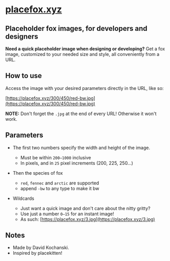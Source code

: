 # [placefox.xyz](https://placefox.xyz/)

## Placeholder fox images, for developers and designers

**Need a quick placeholder image when designing or developing?**
Get a fox image, customized to your needed size and style, all conveniently from a URL.

## How to use

Access the image with your desired parameters directly in the URL, like so:

[https://placefox.xyz/300/450/red-bw.jpg](https://placefox.xyz/300/450/red-bw.jpg)

**NOTE:** Don't forget the `.jpg` at the end of every URL! Otherwise it won't work.

## Parameters

- The first two numbers specify the width and height of the image.
  - Must be within `200–1000` inclusive
  - In pixels, and in `25` pixel increments (200, 225, 250...)

- Then the species of fox
  - `red`, `fennec` and `arctic` are supported
  - append `-bw` to any type to make it bw

- Wildcards
  - Just want a quick image and don't care about the nitty gritty?
  - Use just a number `0–15` for an instant image!
  - As such: [https://placefox.xyz/3.jpg](https://placefox.xyz/3.jpg)

## Notes

- Made by David Kochanski.
- Inspired by placekitten!
